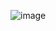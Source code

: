 ![image](https://github.com/saremipegah/Exercise-Helsinki/assets/89294555/fcc0bbf3-2789-4876-b68f-29472cc60798)

